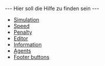 --- Hier soll die Hilfe zu finden sein ---

* <a class="helptooltip" data-targetid="widget-simulation"  data-backdrop="true" data-position="bottom" data-deletebg="false" data-content="widget-simulation description..." href="#">Simulation</a>
* <a class="helptooltip" data-targetid="widget-speed"  data-backdrop="true" data-position="bottom" data-deletebg="false" data-content="widget-speed description..." href="#">Speed</a>
* <a class="helptooltip" data-targetid="widget-penalty"  data-backdrop="true" data-position="bottom" data-deletebg="false" data-content="widget-penalty description..." href="#">Penalty</a>
* <a class="helptooltip" data-targetid="widget-editor"  data-backdrop="true" data-position="top" data-deletebg="false" data-content="widget-editor description..." href="#">Editor</a>
* <a class="helptooltip" data-targetid="information"  data-backdrop="false" data-position="right" data-deletebg="true" data-content="information description..." href="#">Information</a>
* <a class="helptooltip" data-targetid="agents"  data-backdrop="false" data-position="right" data-deletebg="true" data-content="agents description..." href="#">Agents</a>
* <a class="helptooltip" data-targetid="footer-buttons"  data-backdrop="false" data-position="top" data-deletebg="false" data-content="footer-buttons description..." href="#">Footer buttons</a>

